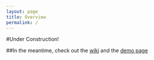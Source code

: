 ```yaml
---
layout: page
title: Overview
permalink: /
---
```


#Under Construction!

##In the meantime, check out the [wiki](https://github.com/draperlaboratory/user-ale/wiki) and the [demo page](test_app/index.html)
